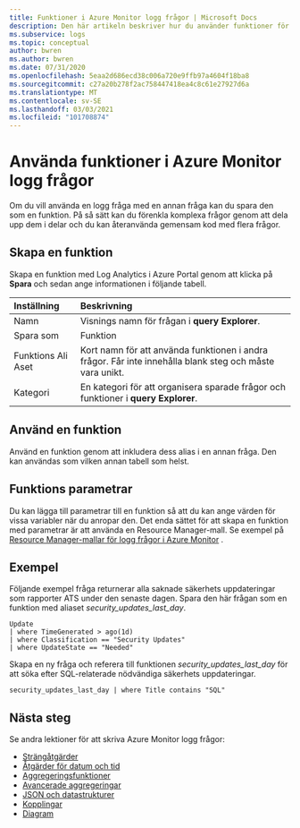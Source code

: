 ```yaml
---
title: Funktioner i Azure Monitor logg frågor | Microsoft Docs
description: Den här artikeln beskriver hur du använder funktioner för att anropa en fråga från en annan logg fråga i Azure Monitor.
ms.subservice: logs
ms.topic: conceptual
author: bwren
ms.author: bwren
ms.date: 07/31/2020
ms.openlocfilehash: 5eaa2d686ecd38c006a720e9ffb97a4604f18ba8
ms.sourcegitcommit: c27a20b278f2ac758447418ea4c8c61e27927d6a
ms.translationtype: MT
ms.contentlocale: sv-SE
ms.lasthandoff: 03/03/2021
ms.locfileid: "101708874"
---
```

# <a name="using-functions-in-azure-monitor-log-queries"></a>Använda funktioner i Azure Monitor logg frågor

Om du vill använda en logg fråga med en annan fråga kan du spara den som en funktion. På så sätt kan du förenkla komplexa frågor genom att dela upp dem i delar och du kan återanvända gemensam kod med flera frågor.

## <a name="create-a-function"></a>Skapa en funktion

Skapa en funktion med Log Analytics i Azure Portal genom att klicka på **Spara** och sedan ange informationen i följande tabell.

| Inställning | Beskrivning |
|:---|:---|
| Namn           | Visnings namn för frågan i **query Explorer**. |
| Spara som        | Funktion |
| Funktions Ali Aset | Kort namn för att använda funktionen i andra frågor. Får inte innehålla blank steg och måste vara unikt. |
| Kategori       | En kategori för att organisera sparade frågor och funktioner i **query Explorer**. |




## <a name="use-a-function"></a>Använd en funktion
Använd en funktion genom att inkludera dess alias i en annan fråga. Den kan användas som vilken annan tabell som helst.

## <a name="function-parameters"></a>Funktions parametrar 
Du kan lägga till parametrar till en funktion så att du kan ange värden för vissa variabler när du anropar den. Det enda sättet för att skapa en funktion med parametrar är att använda en Resource Manager-mall. Se exempel på [Resource Manager-mallar för logg frågor i Azure Monitor](./resource-manager-log-queries.md#parameterized-function) .

## <a name="example"></a>Exempel
Följande exempel fråga returnerar alla saknade säkerhets uppdateringar som rapporter ATS under den senaste dagen. Spara den här frågan som en funktion med aliaset _security_updates_last_day_. 

```Kusto
Update
| where TimeGenerated > ago(1d) 
| where Classification == "Security Updates" 
| where UpdateState == "Needed"
```

Skapa en ny fråga och referera till funktionen _security_updates_last_day_ för att söka efter SQL-relaterade nödvändiga säkerhets uppdateringar.

```Kusto
security_updates_last_day | where Title contains "SQL"
```

## <a name="next-steps"></a>Nästa steg
Se andra lektioner för att skriva Azure Monitor logg frågor:

- [Strängåtgärder](/azure/data-explorer/kusto/query/samples?&pivots=azuremonitor#string-operations)
- [Åtgärder för datum och tid](/azure/data-explorer/kusto/query/samples?&pivots=azuremonitor#date-and-time-operations)
- [Aggregeringsfunktioner](/azure/data-explorer/kusto/query/samples?&pivots=azuremonitor#aggregations)
- [Avancerade aggregeringar](/azure/data-explorer/write-queries#advanced-aggregations)
- [JSON och datastrukturer](/azure/data-explorer/kusto/query/samples?&pivots=azuremonitor#json-and-data-structures)
- [Kopplingar](/azure/data-explorer/kusto/query/samples?&pivots=azuremonitor#joins)
- [Diagram](/azure/data-explorer/kusto/query/samples?&pivots=azuremonitor#charts)